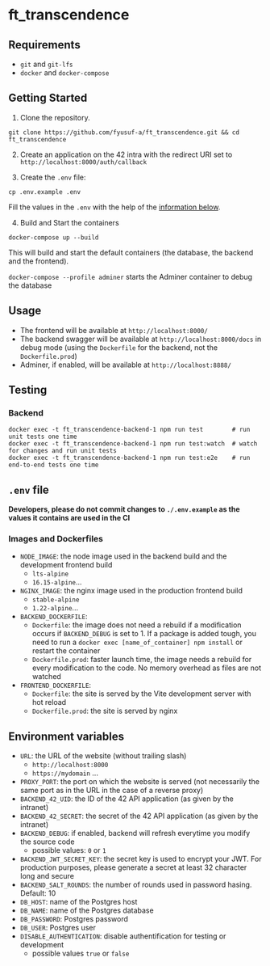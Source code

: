# ft_transcendence

## Requirements
- `git` and `git-lfs`
- `docker` and `docker-compose`

## Getting Started
1. Clone the repository.
```
git clone https://github.com/fyusuf-a/ft_transcendence.git && cd ft_transcendence
```

2. Create an application on the 42 intra with the redirect URI set to `http://localhost:8000/auth/callback`

3. Create the `.env` file:
```
cp .env.example .env
```
Fill the values in the `.env` with the help of the [information below](#.env-file).

4. Build and Start the containers
```
docker-compose up --build
```
This will build and start the default containers (the database, the backend and the frontend).

`docker-compose --profile adminer` starts the Adminer container to debug the database

## Usage
- The frontend will be available at `http://localhost:8000/`
- The backend swagger will be available at `http://localhost:8000/docs` in debug mode (using the `Dockerfile` for the backend, not the `Dockerfile.prod`)
- Adminer, if enabled, will be available at `http://localhost:8888/`

## Testing
### Backend
```
docker exec -t ft_transcendence-backend-1 npm run test        # run unit tests one time
docker exec -t ft_transcendence-backend-1 npm run test:watch  # watch for changes and run unit tests
docker exec -t ft_transcendence-backend-1 npm run test:e2e    # run end-to-end tests one time
```

## `.env` file

**Developers, please do not commit changes to `./.env.example` as the values it contains are used in the CI**

### Images and Dockerfiles

- `NODE_IMAGE`: the node image used in the backend build and the development frontend build
	* `lts-alpine`
	* `16.15-alpine`...
- `NGINX_IMAGE`: the nginx image used in the production frontend build
	* `stable-alpine`
	* `1.22-alpine`...
- `BACKEND_DOCKERFILE`:
	* `Dockerfile`: the image does not need a rebuild if a modification occurs if `BACKEND_DEBUG` is set to 1. If a package is added tough, you need to run a `docker exec [name_of_container] npm install` or restart the container
	* `Dockerfile.prod`: faster launch time, the image needs a rebuild for every modification to the code. No memory overhead as files are not watched
- `FRONTEND_DOCKERFILE`:
	* `Dockerfile`: the site is served by the Vite development server with hot reload
	* `Dockerfile.prod`: the site is served by nginx

## Environment variables

- `URL`: the URL of the website (without trailing slash)
  * `http://localhost:8000`
  * `https://mydomain` ...
- `PROXY_PORT`: the port on which the website is served (not necessarily the same port as in the URL in the case of a reverse proxy)
- `BACKEND_42_UID`: the ID of the 42 API application (as given by the intranet)
- `BACKEND_42_SECRET`: the secret of the 42 API application (as given by the intranet)
- `BACKEND_DEBUG`: if enabled, backend will refresh everytime you modify the source code
  * possible values: `0` or `1`
- `BACKEND_JWT_SECRET_KEY`: the secret key is used to encrypt your JWT. For production purposes, please generate a secret at least 32 character long and secure
- `BACKEND_SALT_ROUNDS`: the number of rounds used in password hasing. Default: 10
- `DB_HOST`: name of the Postgres host
- `DB_NAME`: name of the Postgres database
- `DB_PASSWORD`: Postgres password
- `DB_USER`: Postgres user
- `DISABLE_AUTHENTICATION`: disable authentification for testing or development
  * possible values `true` or `false`
